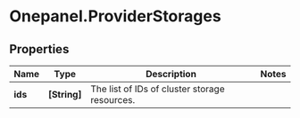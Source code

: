 # Onepanel.ProviderStorages

## Properties
Name | Type | Description | Notes
------------ | ------------- | ------------- | -------------
**ids** | **[String]** | The list of IDs of cluster storage resources. | 


